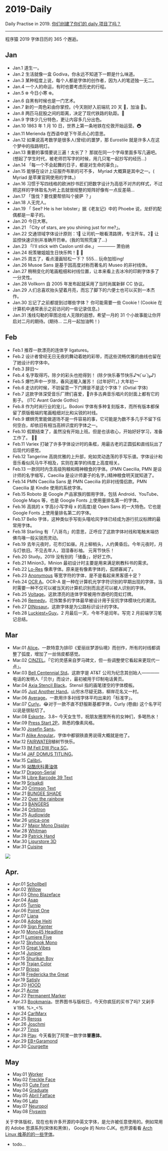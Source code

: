# 2019-Daily

Daily Practise in 2019. [你们创建了你们的 daily 项目了吗？](https://github.com/phodal/2019-daily)

---

程序猿 2019 字体日历的 365 个邂逅。

## Jan

- Jan.1  道生一。
- Jan.2  生活就像一盒 Godiva，你永远不知道下一颗是什么味道。
- Jan.3  某种程度上说，每个人都是字体的创作者，因为人的笔迹独一无二。
- Jan.4  一个人的命运，有时也要考虑历史的行程。
- Jan.5  ️❄️ 今日小寒 ❄️。
- Jan.6  自黑有时候也是一门艺术。
- Jan.7  新的一周色彩由你掌控。(今天刚好入前端坑 20 天 🌹，加油 🦆)。
- Jan.8  两匹马屁股之间的距离，决定了现代铁路的轨距。🐎
- Jan.9  字体少几分特色，更让内容多几分出色。
- Jan.10 1863 年 1 月 10 日，世界上第一条地铁在伦敦开始运营。🚇
- Jan.11 Merienda 在西语中是下午茶点心的意思。
- Jan.12 如果说高考数学是很多人(曾经)的噩梦，那 Eurostile 就是许多人在这个梦中的指路明灯。
- Jan.13 重要的事情要说三遍！太长了？ 那就在同一个字母里面多写几遍吧。(想起了学生时代，被老师罚写字的时候，用几只笔一起抄写的经历...)
- Jan.14 「每一个不会起舞的日子，都是对生命的辜负」。
- Jan.15 能够在设计上征服乔布斯的可不多， Myriad 大概算是其中之一。( Myriad 是苹果官网使用的字体。)
- Jan.16 习惯于写四线格的欧洲抄书匠们把数字设计为高低不对齐的样式，不过把这样的字体取名为听上去就很规整的矩阵好像有一点反差萌...
- Jan.17 「饿伐？要伐要帮侬叫个披萨 ？」
- Jan.18  人无完人。
- Jan.19  「 See? He is her lobster」据《老友记》中的 Phoebe 说，龙虾的配偶都是一辈子的。
- Jan.20  今日大寒。
- Jan.21  「City of stars, are you shining just for me?」。
- Jan.22  交通领域字体设计原则：1⃣️ 让司机一眼看清路牌，专注开车。2⃣️ 让监控快速识别并准确开罚单。(我的驾照荒废了...)
- Jan.23  「I'll stick with Caslon until die.」 ———— 萧伯纳
- Jan.24  祝羡辙姐姐生日快乐鸭！🎂 🎁
- Jan.25  周五了，看点漫画轻松一下？ 555...  玩命加班ing!
- Jan.26  Musoe Sans 是基于因高度对称而著名的 Museo 的非衬线体。
- Jan.27  稍稍变化的笔画粗细和衬线位置，让本来看上去冰冷的印刷字体多了一分灵性。
- Jan.28  Vollkorn 自 2005 年发布起就采用了当时尚属新鲜 CC 协议。
- Jan.29  人们总喜欢抬头望着月亮，而忘了脚下的六便士也可以买到一本杰作。
- Jan.30  忘记了之前都提到过哪些字体？ 你可能需要一些 Cookie ! (Cookie 在计算机中通常表示之前访问的一些记录信息。)
- Jan.31  浅线勾勒的草图总给人无限的遐想，希望一月的 31 个小故事能让你开启对二月的期待。(期待... 二月一起加油鸭！)

## Feb 

- Feb.1  推荐一款漂亮的连体字 ligatures。
- Feb.2  设计者曾经无日无夜的舞动着她的彩带，而这些流畅优雅的曲线也留在了她设计的字体中。
- Feb.3  辞旧～
- Feb.4  名字取得巧，除夕的彩头也抢得到！ (除夕快乐春节快乐♪٩(´ω`)و♪)
- Feb.5  爆竹声中一岁除，春风送暖入屠苏！ (过年好吖。) 大年初一
- Feb.6  走访的时候，不妨留意一下门牌是不是这个字体？ (Oxtial 字体)
- Feb.7  这款字体深受音乐厂牌们喜爱，许多古典音乐唱片的封面上都有它的影子。 (ITC Avant Garde Gothic)
- Feb.8  作为时尚行业的宠儿，Bodoni 字体有多种复刻版本，而所有版本都保留了原版极端的笔画粗细对比和尖锐的衬线。
- Feb.9  螺蛳壳里能做道场不是一件容易的事，它可能是为数不多几乎不留下任何空白，却依旧有相当高辨识度的字体之一。
- Feb.10 假期结束了，虽然没有开始上班。但是也该收心，开始好好学习，准备工作了。 💪💪
- Feb.11 Variex 打破了许多字体设计时的条框，用最古老的正圆弧和直线玩出了后现代的感觉。
- Feb.12 Tangerine 高挑优雅的上升部，宛如灵动逸荡的手写乐谱。字体设计和音乐看似风马牛不相及，实则在美学的纬度上高度相关。
- Feb.13 一款同时内含高级狗粮和精神粮食的字体。(PMN Caecilia, PMN 是设计师的名字缩写，Caecilia 是设计师妻子的名字。)精神粮食明天就知道了。
- Feb.14 PMN Caecilia Sans 是 PMN Caecilia 的非衬线情侣款。PMN Caecilia 是 Kindle 使用的系统字体。
- Feb.15 Roboto 是 Google 产品家族的御用字体，包括 Android、YouTube、Google Maps 等，也是 Google Fonts 上使用量排名第一的字体。
- Feb.16 高挑的 x 字高(小写字母 x 的高度)是 Open Sans 的一大特色。它也是 Google Fonts 上使用量排名第二的字体。
- Feb.17 Bello 字体，这种类似手写街头嘻哈风字体已经成为游行抗议标牌的最常用字体。
- Feb.18 Starling 有 「八哥鸟」的意思，正呼应了这款字体衬线和笔触末端仿佛鸟喙一般尖锐而灵动。
- Feb.19 去年元夜时，花市灯如昼。月上柳梢头，人约黄昏后。今年元夜时，月与灯依旧。不见去年人，泪湿春衫袖。 元宵节快乐！
- Feb.20 Study。2019 没有别的「储备」，好好工作。
- Feb.21 Minion3，Minion 最初设计时主要是用来满足刷教科书的需求。
- Feb.22 [Lo-Res](https://www.emigre.com/Fonts/Lo-Res) 像素字体。原来是有像素字体的，孤陋寡闻了。
- Feb.23 [Anonymous](https://www.marksimonson.com/fonts/view/anonymous-pro) 等宽字符的字体，是不是看起来黑客感十足？
- Feb.24 [OCR A](https://fonts.adobe.com/fonts/ocr-a)。OCR-A 是一种在计算机光学字符识别的早期出现的字体，当时需要一种不仅可以被当天的计算机识别而且还可以被人识别的字体。
- Feb.25 [Voltage](https://fonts.adobe.com/fonts/voltage)。这款漂亮的连体字常被用作酒吧的霓虹灯牌。
- Feb.26 [Remedy](https://fonts.adobe.com/fonts/remedy#packages-section)。花饰繁多的字体最早被设计用于反抗字体模块化的潮流。
- Feb.27 [DINosaur](https://www.fontspace.com/category/dinosaurs)。这款字体是为公路标识设计的字体。
- Feb.28 [Luckiest+Guy](https://fonts.google.com/specimen/Luckiest+Guy)。2 月最后一天，今年不是闰年。写完 2 月前端学习笔记总结。

## Mar

- Mar.01 [Alice](https://www.fontsquirrel.com/fonts/alice)。一款特意为排印《爱丽丝梦游仙境》而创作，所有的衬线都调整了弧度，增加了一丝俏皮都感觉。
- Mar.02 [CINZEL](https://www.fontsquirrel.com/fonts/cinzel)。「它的灵感来自罗马碑文，但一些调整使它看起来更现代一点」。
- Mar.03 [Bell Centennial Std](https://fonts.adobe.com/fonts/bell-centennial-std)。这款字是 AT&T 公司为纪念其创始人————电话的发明人「贝尔」而设计，最初被用于印制电话黄页。
- Mar.04 [Axia Stencil Black](https://www.wfonts.com/font/axia-stencil-black)。Stensil 指的画笔镂空的字体模板。
- Mar.05 [Just Another Hand](https://fonts.google.com/specimen/Just+Another+Hand)。山穷水尽疑无路，柳岸花名又一村。
- Mar.06 [Average](https://fonts.google.com/specimen/Average)。一款用许多衬线字体平均出来的「标准字」。
- Mar.07 [Curly](https://www.1001fonts.com/curly-fonts.html)。😂对于一款不直不舒服斯基都字体，Curly (卷曲) 这个名字可以说是很贴切了。
- Mar.08 [Eskorte](https://fonts.adobe.com/fonts/eskorte)，3.8~ 今天女生节，祝朋友圈里所有的女神们，多喝热水！
- Mar.09 [Press Start 2P](https://fonts.google.com/specimen/Press+Start+2P)。熟悉的像素风格。
- Mar.10 [Josefin Sans](https://fonts.google.com/specimen/Josefin+Sans)。
- Mar.11 [Alike Angular](https://fonts.google.com/specimen/Alike+Angular)。字体中都钢铁直男说得大概就是他了。
- Mar.12 [FAIRWATER](https://www.myfonts.com/fonts/laura-worthington/fairwater/)植树节快乐。
- Mar.13 [IM Fell DW Pica SC](https://fonts.google.com/specimen/IM+Fell+DW+Pica+SC)。
- Mar.14 [JAF DOMUS TITLING](https://fonts.adobe.com/fonts/jaf-domus-titling)。
- Mar.15 [Calibri](https://www.wfonts.com/font/calibri)。
- Mar.16 [站酷庆科黄油体](http://www.fonts.net.cn/font-35278108761.html)
- Mar.17 [Dragon-Serial](https://www.wfonts.com/font/dragon-serial)
- Mar.18 [Libre Barcode 39 Text](https://fonts.google.com/specimen/Libre+Barcode+39+Text)
- Mar.19 [Srisakdi](https://fonts.google.com/specimen/Srisakdi)
- Mar.20 [Crimson Text](https://fonts.google.com/specimen/Crimson+Text)
- Mar.21 [BUNGEE SHADE](https://fonts.google.com/specimen/Bungee+Shade)
- Mar.22 [Over the rainbow](https://www.fontsquirrel.com/fonts/over-the-rainbow)
- Mar.23 [BANGERS](https://www.1001fonts.com/bangers-font.html)
- Mar.24 [Orbitron](https://www.fontsquirrel.com/fonts/orbitron)
- Mar.25 [Audiowide](https://www.1001fonts.com/audiowide-font.html)
- Mar.26 [unica-one](https://www.1001freefonts.com/unica-one.font)
- Mar.27 [Major Mono Display](https://fonts.google.com/specimen/Major+Mono+Display?selection.family=Major+Mono+Display)
- Mar.28 [Whitman](https://fonts.adobe.com/fonts/whitman)
- Mar.29 [Patrick Hand](https://www.1001fonts.com/patrick-hand-font.html)
- Mar.30 [Liqurstore 3D](https://fonts.adobe.com/fonts/liquorstore)
- Mar.31 [Cuisine](https://fonts.adobe.com/fonts/cuisine)
 
<img src="https://raw.githubusercontent.com/AlvinMi/2019-Pic/master/2019/20190401214846.jpg"/>

## Apr.

- Apr.01 [Schollbell](https://www.1001fonts.com/schoolbell-font.html)
- Apr.02 [Willow](https://www.urbanfonts.com/fonts/Willow.font)
- Apr.03 [Ohno Blazeface](https://www.futurefonts.xyz/ohno/ohno-blazeface-italic)
- Apr.04 [Asap](https://fonts.adobe.com/fonts/asap)
- Apr.05 [Turnip](https://fonts.adobe.com/fonts/turnip)
- Apr.06 [Poiret One](https://www.fontsquirrel.com/fonts/poiret-one)
- Apr.07 [Liana](https://fonts.adobe.com/fonts/liana)
- Apr.08 [Adobe Heiti](https://fonts.adobe.com/fonts/adobe-heiti)
- Apr.09 [Sign Painter](https://fonts.adobe.com/fonts/signpainter)
- Apr.10 [Mono45 Headline](https://fonts.adobe.com/fonts/mono45-headline)
- Apr.11 [Lumiere Five](https://www.fontspring.com/fonts/latinotype/lumiere)
- Apr.12 [Skyhook Mono](https://www.myfonts.com/fonts/fontom-type/skyhook-mono/)
- Apr.13 [Great Vibes](https://www.fontsquirrel.com/fonts/great-vibes)
- Apr.14 [Juniper](https://fonts.adobe.com/fonts/juniper)
- Apr.15 [Shurikan Boy](https://fonts.adobe.com/fonts/shuriken-boy)
- Apr.16 [Trajan Color](https://fonts.adobe.com/fonts/trajan-color)
- Apr.17 [Brioso](https://fonts.adobe.com/fonts/brioso)
- Apr.18 [Fredericka the Great](https://www.1001fonts.com/fredericka-the-great-font.html)
- Apr.19 [Satisly](https://fonts.google.com/specimen/Satisfy)
- Apr.20 [HOOD](https://www.fontspace.com/category/hood)
- Apr.21 [Acme](https://fonts.google.com/specimen/Acme)
- Apr.22 [Permanent Marker](https://fonts.google.com/specimen/Permanent+Marker)
- Apr.23 [Bookmania](https://fonts.adobe.com/fonts/bookmania)。世界图书与版权日，今天你疯狂的买书了吗? 又剁手 ￥196. %>_<%
- Apr.24 [CarlMarx](https://fonts.adobe.com/fonts/hidden-treasures/details/carlmarx-regular)
- Apr.25 [Reross](https://fontsinuse.com/typefaces/83633/reross)
- Apr.26 [Joschmi](https://fontsinuse.com/typefaces/83250/joschmi)
- Apr.27 [Tinos](https://www.fontsquirrel.com/fonts/tinos)
- Apr.28 [Play](https://fonts.google.com/specimen/Play). 今天看到了阿里一款字体**普惠体**。
- Apr.29 [EB+Garamond](https://fonts.google.com/specimen/EB+Garamond)
- Apr.30 [Courgette](https://fonts.google.com/specimen/Courgette)

## May

- May.01 [Worker](https://www.myfonts.com/fonts/ndiscovered/worker/)
- May.02 [Freckle Face](https://fonts.google.com/specimen/Freckle+Face)
- May.03 [Cute Font](https://fonts.google.com/specimen/Cute+Font)
- May.04 [Graduate](https://fonts.google.com/specimen/Graduate)
- May.05 [Abril Fatface](https://fonts.google.com/specimen/Abril+Fatface)
- May.06 [Lato](https://fonts.google.com/specimen/Lato)
- May.07 [Neuropol](https://fonts.adobe.com/fonts/neuropol)
- May.08 [Flyswim](https://fonts.adobe.com/fonts/flyswim)

关于字体版权，现在也有许多开源的中英文字体，是允许被任意使用的。例如常用的 Adobe 思源系列(宋体和黑体)， Google  的 Noto CJK。也开源看看 [Arch Linux 维基的的一些字体](https://wiki.archlinux.org/index.php/Fonts#Font_packages)。

- todo...

